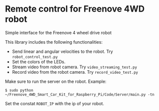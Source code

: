 # Remote control for Freenove 4WD robot
Simple interface for the Freenove 4 wheel drive robot

This library includes the following functionalities:
* Send linear and angular velocities to the robot. Try ``robot_control_test.py``
* Set the colors of the LEDs.
* Stream video from robot camera. Try ``video_streaming_test.py``
* Record video from the robot camera. Try ``record_video_test.py``

Make sure to run the server on the robot. Example:
 ```
$ sudo python ~/Freenove_4WD_Smart_Car_Kit_for_Raspberry_Pi/Code/Server/main.py -tn
 ```
Set the constat ``ROBOT_IP`` with the ip of your robot.
